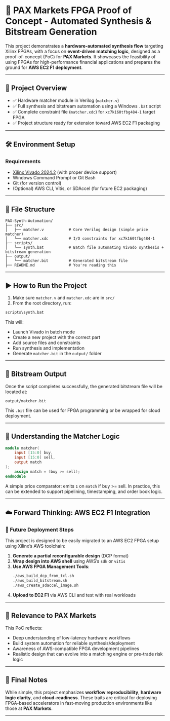 # 🚀 PAX Markets FPGA Proof of Concept - Automated Synthesis & Bitstream Generation

This project demonstrates a **hardware-automated synthesis flow** targeting Xilinx FPGAs, with a focus on **event-driven matching logic**, designed as a proof-of-concept (PoC) for **PAX Markets**. It showcases the feasibility of using FPGAs for high-performance financial applications and prepares the ground for **AWS EC2 F1 deployment**.

---

## 🧠 Project Overview

- ✅ Hardware matcher module in Verilog (`matcher.v`)
- ✅ Full synthesis and bitstream automation using a Windows `.bat` script
- ✅ Complete constraint file (`matcher.xdc`) for `xc7k160tfbg484-1` target FPGA
- ✅ Project structure ready for extension toward AWS EC2 F1 packaging

---

## 🛠️ Environment Setup

### Requirements

- [Xilinx Vivado 2024.2](https://www.xilinx.com/products/design-tools/vivado.html) (with proper device support)
- Windows Command Prompt or Git Bash
- Git (for version control)
- (Optional) AWS CLI, Vitis, or SDAccel (for future EC2 packaging)

---

## 📁 File Structure

```
PAX-Synth-Automation/
├── src/
│   ├── matcher.v           # Core Verilog design (simple price matcher)
│   └── matcher.xdc         # I/O constraints for xc7k160tfbg484-1
├── scripts/
│   └── synth.bat           # Batch file automating Vivado synthesis + bitstream generation
├── output/
│   └── matcher.bit         # Generated bitstream file
├── README.md               # You're reading this
```

---

## ▶️ How to Run the Project

1. Make sure `matcher.v` and `matcher.xdc` are in `src/`
2. From the root directory, run:

```bash
scripts\synth.bat
```

This will:
- Launch Vivado in batch mode
- Create a new project with the correct part
- Add source files and constraints
- Run synthesis and implementation
- Generate `matcher.bit` in the `output/` folder

---

## 🔄 Bitstream Output

Once the script completes successfully, the generated bitstream file will be located at:

```
output/matcher.bit
```

This `.bit` file can be used for FPGA programming or be wrapped for cloud deployment.

---

## 🧠 Understanding the Matcher Logic

```verilog
module matcher(
    input [15:0] buy,
    input [15:0] sell,
    output match
);
    assign match = (buy >= sell);
endmodule
```

A simple price comparator: emits `1` on `match` if buy >= sell. In practice, this can be extended to support pipelining, timestamping, and order book logic.

---

## ☁️ Forward Thinking: AWS EC2 F1 Integration

### 🔧 Future Deployment Steps

This project is designed to be easily migrated to an AWS EC2 FPGA setup using Xilinx’s AWS toolchain:

1. **Generate a partial reconfigurable design** (DCP format)
2. **Wrap design into AWS shell** using AWS’s `sdk` or `vitis`
3. **Use AWS FPGA Management Tools**:
   ```bash
   ./aws_build_dcp_from_tcl.sh
   ./aws_build_bitstream.sh
   ./aws_create_sdaccel_image.sh
   ```
4. **Upload to EC2 F1** via AWS CLI and test with real workloads

---

## 💼 Relevance to PAX Markets

This PoC reflects:
- Deep understanding of low-latency hardware workflows
- Build system automation for reliable synthesis/deployment
- Awareness of AWS-compatible FPGA development pipelines
- Realistic design that can evolve into a matching engine or pre-trade risk logic

---

## 🧠 Final Notes

While simple, this project emphasizes **workflow reproducibility**, **hardware logic clarity**, and **cloud-readiness**. These traits are critical for deploying FPGA-based accelerators in fast-moving production environments like those at **PAX Markets**.

---
